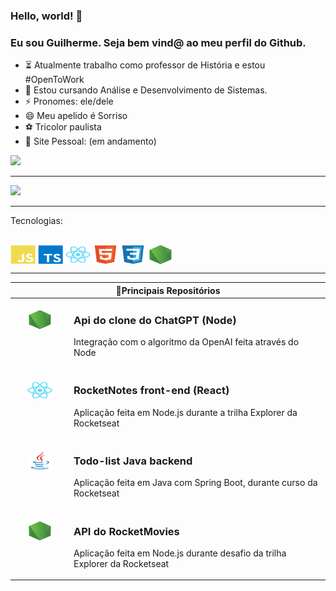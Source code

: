 ### Hello, world! 👋 
### Eu sou Guilherme. Seja bem vind@ ao meu perfil do Github. 

- ⏳ Atualmente trabalho como professor de História e estou #OpenToWork
- 🌱 Estou cursando Análise e Desenvolvimento de Sistemas.
- ⚡ Pronomes: ele/dele
- 😄 Meu apelido é Sorriso
- ⚽ Tricolor paulista
- 💾 Site Pessoal: (em andamento)


<div> 
  <a href="https://www.linkedin.com/in/guitotti" target="_blank"><img src="https://img.shields.io/badge/-LinkedIn-%230077B5?style=for-the-badge&logo=linkedin&logoColor=white" target="_blank"></a> 
</div>

***

<div>
  <img height="300em" src="https://github-readme-stats.vercel.app/api/top-langs/?username=guitotti&layout=donut&theme=dark"/>
</div>


***

Tecnologias:
<div style="display: inline_block"><br>
  <img align="center" alt="Js" height="30" width="40" src="https://raw.githubusercontent.com/devicons/devicon/master/icons/javascript/javascript-plain.svg">
  <img align="center" alt="Ts" height="30" width="40" src="https://raw.githubusercontent.com/devicons/devicon/master/icons/typescript/typescript-plain.svg">
  <img align="center" alt="React" height="30" width="40" src="https://raw.githubusercontent.com/devicons/devicon/master/icons/react/react-original.svg">
  <img align="center" alt="HTML" height="30" width="40" src="https://raw.githubusercontent.com/devicons/devicon/master/icons/html5/html5-original.svg">
  <img align="center" alt="CSS" height="30" width="40" src="https://raw.githubusercontent.com/devicons/devicon/master/icons/css3/css3-original.svg">
  <img align="center" alt="CSS" height="30" width="40" src="https://raw.githubusercontent.com/devicons/devicon/master/icons/nodejs/nodejs-original.svg">
</div>
  
***

<table>
  <thead>
    <tr>
      <th colspan="2" width="2000">📌Principais Repositórios</th>
    </tr>
  </thead>
  <tbody>
    <tr>
      <td align="center" valign="top" width="80"><br />
	<a href="https://github.com/guitotti/node-chatgpt-api">
          <img align="center" alt="CSS" height="30" width="40" src="https://raw.githubusercontent.com/devicons/devicon/master/icons/nodejs/nodejs-original.svg">
        </a>
      </td>
      <td valign="top">
	<h3>Api do clone do ChatGPT (Node)</h3>
	<p>Integração com o algoritmo da OpenAI feita através do Node</p>
      </td>
    </tr>
    <tr>
      <td align="center" valign="top" width="80"><br />
	<a href="https://github.com/guitotti/rocketnotes-frontend">
          <img align="center" alt="CSS" height="30" width="40" src="https://raw.githubusercontent.com/devicons/devicon/master/icons/react/react-original.svg">
        </a>
      </td>
      <td valign="top">
	<h3>RocketNotes front-end (React)</h3>
	<p>Aplicação feita em Node.js durante a trilha Explorer da Rocketseat</p>
      </td>
    </tr>
    <tr>
      <td align="center" valign="top" width="80"><br />
	<a href="https://github.com/guitotti/Java-todo-list">
          <img align="center" alt="CSS" height="30" width="40" src="https://raw.githubusercontent.com/devicons/devicon/master/icons/java/java-original.svg">
        </a>
      </td>
      <td valign="top">
	<h3>Todo-list Java backend</h3>
	<p>Aplicação feita em Java com Spring Boot, durante curso da Rocketseat</p>
      </td>
    </tr>
    <tr>
      <td align="center" valign="top" width="80"><br />
	<a href="https://github.com/guitotti/rocketmovies-backend">
          <img align="center" alt="CSS" height="30" width="40" src="https://raw.githubusercontent.com/devicons/devicon/master/icons/nodejs/nodejs-original.svg">
        </a>
      </td>
      <td valign="top">
	<h3>API do RocketMovies</h3>
	<p>Aplicação feita em Node.js durante desafio da trilha Explorer da Rocketseat</p>
      </td>
    </tr>
  </tbody>
</table>
